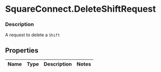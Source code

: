 # SquareConnect.DeleteShiftRequest

### Description

A request to delete a `Shift`

## Properties
Name | Type | Description | Notes
------------ | ------------- | ------------- | -------------


